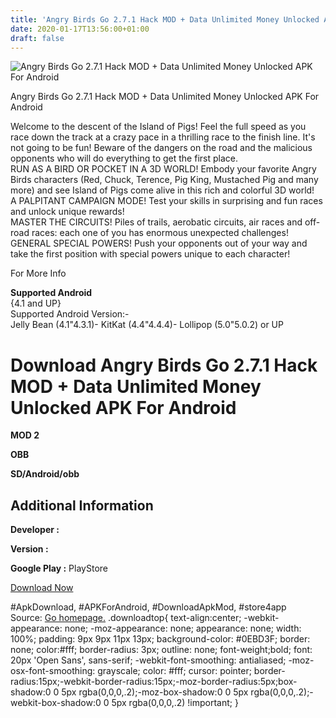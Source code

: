 ```yaml
---
title: 'Angry Birds Go 2.7.1 Hack MOD + Data Unlimited Money Unlocked APK For Android'
date: 2020-01-17T13:56:00+01:00
draft: false
---
```


![Angry Birds Go 2.7.1 Hack MOD + Data Unlimited Money Unlocked APK For Android](https://i2.wp.com/apkhome.net/wp-content/uploads/2017/06/Angry-Birds-Go-2.7.1.png "Angry Birds Go 2.7.1 Hack MOD + Data Unlimited Money Unlocked APK For Android")

  

Angry Birds Go 2.7.1 Hack MOD + Data Unlimited Money Unlocked APK For Android

Welcome to the descent of the Island of Pigs! Feel the full speed as you race down the track at a crazy pace in a thrilling race to the finish line. It's not going to be fun! Beware of the dangers on the road and the malicious opponents who will do everything to get the first place.  
RUN AS A BIRD OR POCKET IN A 3D WORLD! Embody your favorite Angry Birds characters (Red, Chuck, Terence, Pig King, Mustached Pig and many more) and see Island of Pigs come alive in this rich and colorful 3D world!  
A PALPITANT CAMPAIGN MODE! Test your skills in surprising and fun races and unlock unique rewards!  
MASTER THE CIRCUITS! Piles of trails, aerobatic circuits, air races and off-road races: each one of you has enormous unexpected challenges!  
GENERAL SPECIAL POWERS! Push your opponents out of your way and take the first position with special powers unique to each character!

For More Info

**Supported Android**  
{4.1 and UP}  
Supported Android Version:-  
Jelly Bean (4.1"4.3.1)- KitKat (4.4"4.4.4)- Lollipop (5.0"5.0.2) or UP

Download Angry Birds Go 2.7.1 Hack MOD + Data Unlimited Money Unlocked APK For Android
======================================================================================

**MOD 2**

**OBB**

**SD/Android/obb**

Additional Information
----------------------

**Developer :**

**Version :**

**Google Play :** PlayStore

  

[Download Now](https://store4app.co/post/angry-birds-go-2-7-1-hack-mod-data-unlimited-money-unlocked-apk-for-android_1573671818)

  
#ApkDownload, #APKForAndroid, #DownloadApkMod, #store4app  
Source: [Go homepage.](https://store4app.co/post/angry-birds-go-2-7-1-hack-mod-data-unlimited-money-unlocked-apk-for-android_1573671818) .downloadtop{ text-align:center; -webkit-appearance: none; -moz-appearance: none; appearance: none; width: 100%; padding: 9px 9px 11px 13px; background-color: #0EBD3F; border: none; color:#fff; border-radius: 3px; outline: none; font-weight;bold; font: 20px 'Open Sans', sans-serif; -webkit-font-smoothing: antialiased; -moz-osx-font-smoothing: grayscale; color: #fff; cursor: pointer; border-radius:15px;-webkit-border-radius:15px;-moz-border-radius:5px;box-shadow:0 0 5px rgba(0,0,0,.2);-moz-box-shadow:0 0 5px rgba(0,0,0,.2);-webkit-box-shadow:0 0 5px rgba(0,0,0,.2) !important; }